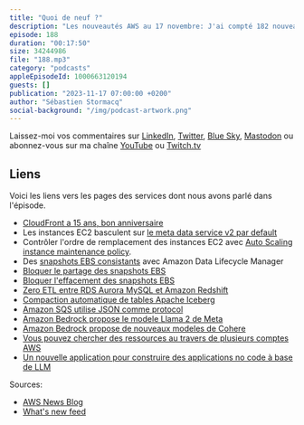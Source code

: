 ```yaml
---
title: "Quoi de neuf ?"
description: "Les nouveautés AWS au 17 novembre: J'ai compté 182 nouveautés en deux semaines. Vous avez bien entendu et je ne me suis pas trompé. J'ai meme compté deux fois, c'est deux fois plus que d'habitude, on sent que la conférence AWS re:Invent approche. Dans cet épisode, je vais parler de EC2, de trois nouveautés coté EBS, et deux en analyse de données. Je vais parler d'IA générative et d'un tout nouveau service lancé aujourd'hui"
episode: 188
duration: "00:17:50"
size: 34244986
file: "188.mp3"
category: "podcasts"
appleEpisodeId: 1000663120194
guests: []
publication: "2023-11-17 07:00:00 +0200"
author: "Sébastien Stormacq"
social-background: "/img/podcast-artwork.png"
---
```


Laissez-moi vos commentaires sur [LinkedIn](https://www.linkedin.com/in/sebastienstormacq/), [Twitter](https://twitter.com/sebsto), [Blue Sky](https://bsky.app/profile/sebsto.bsky.social), [Mastodon](https://awscommunity.social/@sebsto) ou abonnez-vous sur ma chaîne [YouTube](https://www.youtube.com/sebsto) ou [Twitch.tv](https://www.twitch.tv/sebAWS)

## Liens

Voici les liens vers les pages des services dont nous avons parlé dans l'épisode.

- [CloudFront a 15 ans, bon anniversaire](https://aws.amazon.com/blogs/aws/happy-anniversary-amazon-cloudfront-15-years-of-evolution-and-internet-advancements/)
- Les instances EC2 basculent sur [le meta data service v2 par default](https://aws.amazon.com/blogs/aws/amazon-ec2-instance-metadata-service-imdsv2-by-default/)
- Contrôler l'ordre de remplacement des instances EC2 avec [Auto Scaling instance maintenance policy](https://aws.amazon.com/about-aws/whats-new/2023/11/amazon-ec2-auto-scaling-ec2-instance-replacement/).
- Des [snapshots EBS consistants](https://aws.amazon.com/blogs/aws/new-create-application-consistent-snapshots-using-amazon-data-lifecycle-manager-and-custom-scripts/) avec Amazon Data Lifecycle Manager
- [Bloquer le partage des snapshots EBS](https://aws.amazon.com/blogs/aws/new-block-public-sharing-of-amazon-ebs-snapshots/)
- [Bloquer l'effacement des snapshots EBS](https://aws.amazon.com/blogs/aws/new-amazon-ebs-snapshot-lock/)
- [Zero ETL entre RDS Aurora MySQL et Amazon Redshift](https://aws.amazon.com/blogs/aws/amazon-aurora-mysql-zero-etl-integration-with-amazon-redshift-is-now-generally-available/)
- [Compaction automatique de tables Apache Iceberg](https://aws.amazon.com/blogs/aws/aws-glue-data-catalog-now-supports-automatic-compaction-of-apache-iceberg-tables/)
- [Amazon SQS utilise JSON comme protocol](https://aws.amazon.com/blogs/aws/new-for-amazon-sqs-update-the-aws-sdk-to-reduce-latency/)
- [Amazon Bedrock propose le modele Llama 2 de Meta](https://aws.amazon.com/blogs/aws/amazon-bedrock-now-provides-access-to-llama-2-chat-13b-model/)
- [Amazon Bedrock propose de nouveaux modeles de Cohere](https://aws.amazon.com/blogs/aws/amazon-bedrock-now-provides-access-to-cohere-command-light-and-cohere-embed-english-and-multilingual-models/)
- [Vous pouvez chercher des ressources au travers de plusieurs comptes AWS](https://aws.amazon.com/blogs/aws/new-multi-account-search-in-aws-resource-explorer/)
- [Un nouvelle application pour construire des applications no code à base de LLM](https://aws.amazon.com/blogs/aws/build-ai-apps-with-partyrock-and-amazon-bedrock/)


Sources: 

- [AWS News Blog](https://aws.amazon.com/blogs/aws/)
- [What's new feed](https://aws.amazon.com/about-aws/whats-new/2023/)
